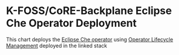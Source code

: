 # K-FOSS/CoRE-Backplane Eclipse Che Operator Deployment

This chart deploys the [Eclipse Che operator](https://github.com/eclipse-che/che-operator) using [Operator Lifecycle Management](../../Operations/Operators/) deployed in the linked stack